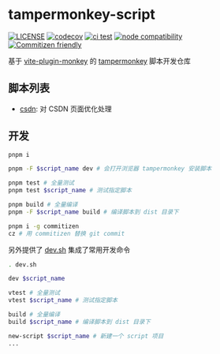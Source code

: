 # tampermonkey-script

[![LICENSE](https://img.shields.io/github/license/ilyydy/tampermonkey-script)](https://github.com/ilyydy/tampermonkey-script/blob/main/LICENSE)
[![codecov](https://codecov.io/gh/ilyydy/tampermonkey-script/branch/main/graph/badge.svg?token=85M2JFKXLY)](https://codecov.io/gh/ilyydy/tampermonkey-script)
[![ci test](https://github.com/ilyydy/tampermonkey-script/actions/workflows/ci-test.yml/badge.svg?branch=main)](https://github.com/ilyydy/tampermonkey-script/actions/workflows/ci-test.yml)
[![node compatibility](https://img.shields.io/badge/node-%3E%3D16-brightgreen)](https://nodejs.org/en/about/releases/)
[![Commitizen friendly](https://img.shields.io/badge/commitizen-friendly-brightgreen.svg)](http://commitizen.github.io/cz-cli/)

基于 [vite-plugin-monkey](https://github.com/lisonge/vite-plugin-monkey) 的 [tampermonkey](https://www.tampermonkey.net/) 脚本开发仓库

## 脚本列表

- [csdn](./packages/csdn/README.md): 对 CSDN 页面优化处理

## 开发

```bash
pnpm i

pnpm -F $script_name dev # 会打开浏览器 tampermonkey 安装脚本

pnpm test # 全量测试
pnpm test $script_name # 测试指定脚本

pnpm build # 全量编译
pnpm -F $script_name build # 编译脚本到 dist 目录下

pnpm i -g commitizen
cz # 用 commitizen 替换 git commit
```

另外提供了 [dev.sh](dev.sh) 集成了常用开发命令

```bash
. dev.sh

dev $script_name

vtest # 全量测试
vtest $script_name # 测试指定脚本

build # 全量编译
build $script_name # 编译脚本到 dist 目录下

new-script $script_name # 新建一个 script 项目
...
```
